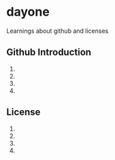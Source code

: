 # dayone
Learnings about github and licenses
 
## Github Introduction
1.
2.
3.
4.
## License
1.
2.
3.
4.
